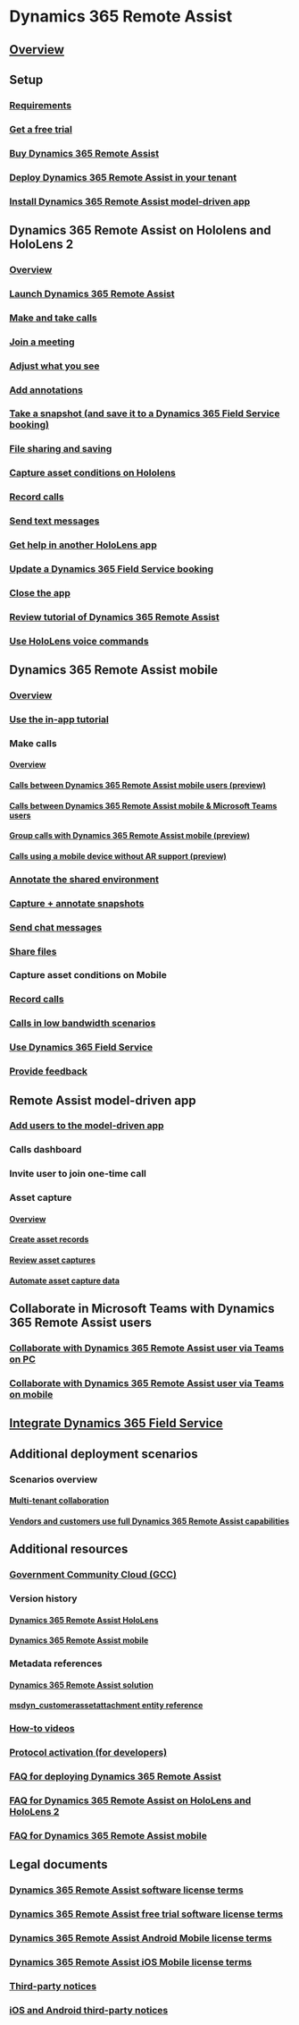 # Dynamics 365 Remote Assist
## [Overview](ra-overview.md)

## Setup
### [Requirements](requirements.md)
### [Get a free trial](try-remote-assist.md)
### [Buy Dynamics 365 Remote Assist](buy-remote-assist.md)
### [Deploy Dynamics 365 Remote Assist in your tenant](deploy-remote-assist.md)
### [Install Dynamics 365 Remote Assist model-driven app](asset-capture-setup-environment.md)

## Dynamics 365 Remote Assist on Hololens and HoloLens 2
### [Overview](overview-hololens.md)
### [Launch Dynamics 365 Remote Assist](launch-hololens.md)
### [Make and take calls](making-taking-calls-hololens.md)
### [Join a meeting](join-meeting-hololens.md)
### [Adjust what you see](adjust-what-you-see-hololens.md)
### [Add annotations](add-annotations-hololens.md)
### [Take a snapshot (and save it to a Dynamics 365 Field Service booking)](take-snapshot-save-booking-hololens.md)
### [File sharing and saving](display-save-files.md)
### [Capture asset conditions on Hololens](asset-capture-photos.md)
### [Record calls](record-calls-hololens.md)
### [Send text messages](send-texts-hololens.md)
### [Get help in another HoloLens app](get-help-holoLens-app-hololens.md)
### [Update a Dynamics 365 Field Service booking](update-field-service-booking-hololens.md)
### [Close the app](close-app-hololens.md)
### [Review tutorial of Dynamics 365 Remote Assist](review-tutorial-hololens.md)
### [Use HoloLens voice commands](voice-commands-hololens.md)

## Dynamics 365 Remote Assist mobile
### [Overview](mobile-app/remote-assist-mobile-overview.md)
### [Use the in-app tutorial](mobile-app/mobile-tutorial.md)
### Make calls
#### [Overview](mobile-app/making-calls-on-remote-assist-mobile.md)
#### [Calls between Dynamics 365 Remote Assist mobile users (preview)](mobile-app/remote-assist-mobile-to-remote-assist-mobile-calls.md)
#### [Calls between Dynamics 365 Remote Assist mobile & Microsoft Teams users](mobile-app/remote-assist-mobile-to-teams-calls.md)
#### [Group calls with Dynamics 365 Remote Assist mobile (preview)](mobile-app/group-calling.md)
#### [Calls using a mobile device without AR support (preview)](mobile-app/calls-using-devices-without-AR.md)
### [Annotate the shared environment](mobile-app/annotate-shared-environment.md)
### [Capture + annotate snapshots](mobile-app/annotate-snapshot.md)
### [Send chat messages](mobile-app/send-chat-messages.md)
### [Share files](mobile-app/file-sharing.md)
### Capture asset conditions on Mobile
### [Record calls](mobile-app/call-recording.md)
### [Calls in low bandwidth scenarios](mobile-app/poor-network-connectivity.md)
### [Use Dynamics 365 Field Service](mobile-app/fs-integration.md)
### [Provide feedback](mobile-app/provide-feedback.md)

## Remote Assist model-driven app
### [Add users to the model-driven app](asset-capture-add-users.md)
### Calls dashboard
### Invite user to join one-time call
### Asset capture
#### [Overview](asset-capture-overview.md)
#### [Create asset records](asset-capture-create-asset.md)
#### [Review asset captures](asset-capture-review.md)
#### [Automate asset capture data](integrate-power-automate.md)

## Collaborate in Microsoft Teams with Dynamics 365 Remote Assist users 
### [Collaborate with Dynamics 365 Remote Assist user via Teams on PC](teams-pc-all.md)
### [Collaborate with Dynamics 365 Remote Assist user via Teams on mobile](teams-mobile-all.md)

## [Integrate Dynamics 365 Field Service](troubleshoot-field-service.md)

## Additional deployment scenarios
### Scenarios overview
#### [Multi-tenant collaboration](multi-tenant-deployment.md)
#### [Vendors and customers use full Dynamics 365 Remote Assist capabilities](vendor-use-teams.md)

## Additional resources
### [Government Community Cloud (GCC)](remote-assist-government-community-cloud.md)
### Version history
#### [Dynamics 365 Remote Assist HoloLens](version-history-remote-assist-hololens.md)
#### [Dynamics 365 Remote Assist mobile](version-history-remote-assist-mobile.md)
### Metadata references
#### [Dynamics 365 Remote Assist solution](remote-assist-solution.md)
#### [msdyn_customerassetattachment entity reference](msdyn_customerassetattachment.md)

### [How-to videos](videos.md)
### [Protocol activation (for developers)](protocol-activation.md)
### [FAQ for deploying Dynamics 365 Remote Assist](faq-deploy.md)
### [FAQ for Dynamics 365 Remote Assist on HoloLens and HoloLens 2](faq-hololens.md)
### [FAQ for Dynamics 365 Remote Assist mobile](./mobile-app/faq-mobile.md)

## Legal documents
### [Dynamics 365 Remote Assist software license terms](../legal/remote-assist-license-terms.md)
### [Dynamics 365 Remote Assist free trial software license terms](../legal/remote-assist-license-terms-free-trial.md)
### [Dynamics 365 Remote Assist Android Mobile license terms](../legal/remote-assist-mobile-android.md)
### [Dynamics 365 Remote Assist iOS Mobile license terms](../legal/remote-assist-mobile-iOS.md)
### [Third-party notices](../legal/remote-assist-third-party-notice.md)
### [iOS and Android third-party notices](../legal/ios-android-third-party.md)
